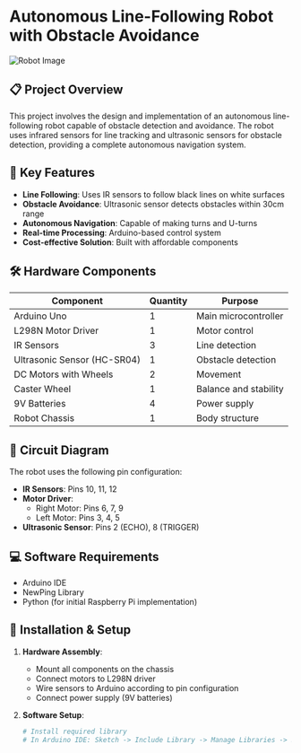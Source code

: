 # Autonomous Line-Following Robot with Obstacle Avoidance

![Robot Image](media/image1.png)

## 📋 Project Overview

This project involves the design and implementation of an autonomous line-following robot capable of obstacle detection and avoidance. The robot uses infrared sensors for line tracking and ultrasonic sensors for obstacle detection, providing a complete autonomous navigation system.

## 🎯 Key Features

- **Line Following**: Uses IR sensors to follow black lines on white surfaces
- **Obstacle Avoidance**: Ultrasonic sensor detects obstacles within 30cm range
- **Autonomous Navigation**: Capable of making turns and U-turns
- **Real-time Processing**: Arduino-based control system
- **Cost-effective Solution**: Built with affordable components

## 🛠️ Hardware Components

| Component | Quantity | Purpose |
|-----------|----------|---------|
| Arduino Uno | 1 | Main microcontroller |
| L298N Motor Driver | 1 | Motor control |
| IR Sensors | 3 | Line detection |
| Ultrasonic Sensor (HC-SR04) | 1 | Obstacle detection |
| DC Motors with Wheels | 2 | Movement |
| Caster Wheel | 1 | Balance and stability |
| 9V Batteries | 4 | Power supply |
| Robot Chassis | 1 | Body structure |

## 🔌 Circuit Diagram

The robot uses the following pin configuration:

- **IR Sensors**: Pins 10, 11, 12
- **Motor Driver**:
  - Right Motor: Pins 6, 7, 9
  - Left Motor: Pins 3, 4, 5
- **Ultrasonic Sensor**: Pins 2 (ECHO), 8 (TRIGGER)

## 💻 Software Requirements

- Arduino IDE
- NewPing Library
- Python (for initial Raspberry Pi implementation)

## 🚀 Installation & Setup

1. **Hardware Assembly**:
   - Mount all components on the chassis
   - Connect motors to L298N driver
   - Wire sensors to Arduino according to pin configuration
   - Connect power supply (9V batteries)

2. **Software Setup**:
   ```bash
   # Install required library
   # In Arduino IDE: Sketch -> Include Library -> Manage Libraries -> Search "NewPing"
